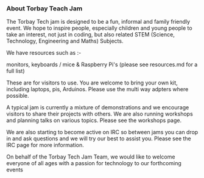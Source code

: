 ### About Torbay Teach Jam      

The Torbay Tech jam is designed to be a fun, informal and family friendly event.   We hope to inspire 
people,  especially children and young people to take an interest, not just in coding, but also related STEM (Science, Technology, Engineering and Maths) Subjects.

We have resources such as :-

monitors, keyboards / mice & Raspberry Pi's (please see resources.md for a full list)

These are for visitors to use.  You are welcome to bring your own kit, including laptops, pis, Arduinos. Please use the multi way adpters where possible.

A typical jam is currently a mixture of demonstrations and we encourage visitors to share their projects with others.   We are also running workshops and planning talks on various topics.   Please see the workshops page.

We are also starting to become active on IRC so between jams you can drop in and ask questions and we will try our best to assist you.  Please see the IRC page for more information.

On behalf of the Torbay Tech Jam Team, we would like to welcome everyone of all ages with a passion for technology to our forthcoming events

 


